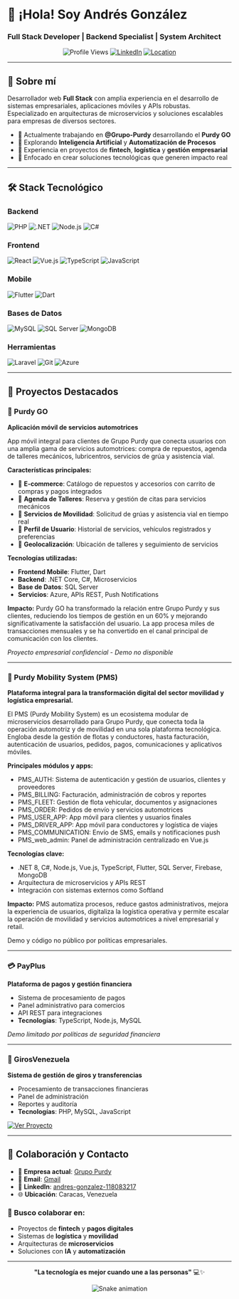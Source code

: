 # 👋 ¡Hola! Soy Andrés González
### Full Stack Developer | Backend Specialist | System Architect

<div align="center">

![Profile Views](https://komarev.com/ghpvc/?username=ajgcalderon&color=blue)
[![LinkedIn](https://img.shields.io/badge/-LinkedIn-0077B5?style=flat&logo=linkedin&logoColor=white)](https://linkedin.com/in/andres-gonzalez-118083217)
[![Location](https://img.shields.io/badge/-Caracas,%20Venezuela-ff6b6b?style=flat&logo=google-maps&logoColor=white)]()

</div>

---

## 🚀 Sobre mí

Desarrollador web **Full Stack** con amplia experiencia en el desarrollo de sistemas empresariales, aplicaciones móviles y APIs robustas. Especializado en arquitecturas de microservicios y soluciones escalables para empresas de diversos sectores.

- 🔭 Actualmente trabajando en **@Grupo-Purdy** desarrollando el **Purdy GO**
- 🌱 Explorando **Inteligencia Artificial** y **Automatización de Procesos**
- 💼 Experiencia en proyectos de **fintech**, **logística** y **gestión empresarial**
- 🎯 Enfocado en crear soluciones tecnológicas que generen impacto real

---

## 🛠️ Stack Tecnológico

### Backend
![PHP](https://img.shields.io/badge/-PHP-777BB4?style=flat&logo=php&logoColor=white)
![.NET](https://img.shields.io/badge/-.NET-512BD4?style=flat&logo=dotnet&logoColor=white)
![Node.js](https://img.shields.io/badge/-Node.js-339933?style=flat&logo=node.js&logoColor=white)
![C#](https://img.shields.io/badge/-C%23-239120?style=flat&logo=c-sharp&logoColor=white)

### Frontend
![React](https://img.shields.io/badge/-React-61DAFB?style=flat&logo=react&logoColor=black)
![Vue.js](https://img.shields.io/badge/-Vue.js-4FC08D?style=flat&logo=vue.js&logoColor=white)
![TypeScript](https://img.shields.io/badge/-TypeScript-3178C6?style=flat&logo=typescript&logoColor=white)
![JavaScript](https://img.shields.io/badge/-JavaScript-F7DF1E?style=flat&logo=javascript&logoColor=black)

### Mobile
![Flutter](https://img.shields.io/badge/-Flutter-02569B?style=flat&logo=flutter&logoColor=white)
![Dart](https://img.shields.io/badge/-Dart-0175C2?style=flat&logo=dart&logoColor=white)

### Bases de Datos
![MySQL](https://img.shields.io/badge/-MySQL-4479A1?style=flat&logo=mysql&logoColor=white)
![SQL Server](https://img.shields.io/badge/-SQL%20Server-CC2927?style=flat&logo=microsoft-sql-server&logoColor=white)
![MongoDB](https://img.shields.io/badge/MongoDB-%234ea94b.svg?style=flat&logo=mongodb&logoColor=white)

### Herramientas
![Laravel](https://img.shields.io/badge/-Laravel-FF2D20?style=flat&logo=laravel&logoColor=white)
![Git](https://img.shields.io/badge/-Git-F05032?style=flat&logo=git&logoColor=white)
![Azure](https://img.shields.io/badge/-Azure-0078D4?style=flat&logo=microsoft-azure&logoColor=white)

---

## 💼 Proyectos Destacados

### 📱 Purdy GO
**Aplicación móvil de servicios automotrices**

App móvil integral para clientes de Grupo Purdy que conecta usuarios con una amplia gama de servicios automotrices: compra de repuestos, agenda de talleres mecánicos, lubricentros, servicios de grúa y asistencia vial.

**Características principales:**
- 🛒 **E-commerce**: Catálogo de repuestos y accesorios con carrito de compras y pagos integrados
- 🔧 **Agenda de Talleres**: Reserva y gestión de citas para servicios mecánicos
- 🚗 **Servicios de Movilidad**: Solicitud de grúas y asistencia vial en tiempo real
- 👤 **Perfil de Usuario**: Historial de servicios, vehículos registrados y preferencias
- 📍 **Geolocalización**: Ubicación de talleres y seguimiento de servicios

**Tecnologías utilizadas:**
- **Frontend Mobile**: Flutter, Dart
- **Backend**: .NET Core, C#, Microservicios
- **Base de Datos**: SQL Server
- **Servicios**: Azure, APIs REST, Push Notifications

**Impacto:**
Purdy GO ha transformado la relación entre Grupo Purdy y sus clientes, reduciendo los tiempos de gestión en un 60% y mejorando significativamente la satisfacción del usuario. La app procesa miles de transacciones mensuales y se ha convertido en el canal principal de comunicación con los clientes.

*Proyecto empresarial confidencial - Demo no disponible*

---

### 🚛 Purdy Mobility System (PMS)

**Plataforma integral para la transformación digital del sector movilidad y logística empresarial.**

El PMS (Purdy Mobility System) es un ecosistema modular de microservicios desarrollado para Grupo Purdy, que conecta toda la operación automotriz y de movilidad en una sola plataforma tecnológica. Engloba desde la gestión de flotas y conductores, hasta facturación, autenticación de usuarios, pedidos, pagos, comunicaciones y aplicativos móviles.

**Principales módulos y apps:**
- PMS_AUTH: Sistema de autenticación y gestión de usuarios, clientes y proveedores
- PMS_BILLING: Facturación, administración de cobros y reportes
- PMS_FLEET: Gestión de flota vehicular, documentos y asignaciones
- PMS_ORDER: Pedidos de envío y servicios automotrices
- PMS_USER_APP: App móvil para clientes y usuarios finales
- PMS_DRIVER_APP: App móvil para conductores y logística de viajes
- PMS_COMMUNICATION: Envío de SMS, emails y notificaciones push
- PMS_web_admin: Panel de administración centralizado en Vue.js

**Tecnologías clave:**
- .NET 8, C#, Node.js, Vue.js, TypeScript, Flutter, SQL Server, Firebase, MongoDB
- Arquitectura de microservicios y APIs REST
- Integración con sistemas externos como Softland

**Impacto:**
PMS automatiza procesos, reduce gastos administrativos, mejora la experiencia de usuarios, digitaliza la logística operativa y permite escalar la operación de movilidad y servicios automotrices a nivel empresarial y retail.

Demo y código no público por políticas empresariales.

---

### 💳 PayPlus
**Plataforma de pagos y gestión financiera**

- Sistema de procesamiento de pagos
- Panel administrativo para comercios
- API REST para integraciones
- **Tecnologías**: TypeScript, Node.js, MySQL

*Demo limitado por políticas de seguridad financiera*

---

### 🏦 GirosVenezuela
**Sistema de gestión de giros y transferencias**

- Procesamiento de transacciones financieras
- Panel de administración
- Reportes y auditoría
- **Tecnologías**: PHP, MySQL, JavaScript

[![Ver Proyecto](https://img.shields.io/badge/-Ver%20Código-181717?style=flat&logo=github&logoColor=white)](https://github.com/ajgcalderon/GirosNuevo)

---

## 🤝 Colaboración y Contacto

- 💼 **Empresa actual**: [Grupo Purdy](https://github.com/Grupo-Purdy)
- 📧 **Email**: [Gmail](mailto:ajgcalderon1@gmail.com)
- 💬 **LinkedIn**: [andres-gonzalez-118083217](https://linkedin.com/in/ajgcalderon)
- 🌐 **Ubicación**: Caracas, Venezuela

### 🎯 Busco colaborar en:
- Proyectos de **fintech** y **pagos digitales**
- Sistemas de **logística** y **movilidad**
- Arquitecturas de **microservicios**
- Soluciones con **IA** y **automatización**

---

<div align="center">

**"La tecnología es mejor cuando une a las personas"** 💻✨

![Snake animation](https://github.com/ajgcalderon/ajgcalderon/blob/output/github-contribution-grid-snake.svg)

</div>
